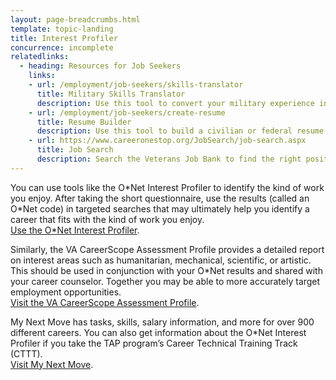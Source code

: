 ```yaml
---
layout: page-breadcrumbs.html
template: topic-landing
title: Interest Profiler
concurrence: incomplete
relatedlinks:
  - heading: Resources for Job Seekers
    links:
    - url: /employment/job-seekers/skills-translator
      title: Military Skills Translator
      description: Use this tool to convert your military experience into civilian language that hiring managers can easily understand.
    - url: /employment/job-seekers/create-resume
      title: Resume Builder
      description: Use this tool to build a civilian or federal resume.
    - url: https://www.careeronestop.org/JobSearch/job-search.aspx
      title: Job Search
      description: Search the Veterans Job Bank to find the right position for you.
---
```


<div class="va-introtext">

You can use tools like the O&#42;Net Interest Profiler to identify the kind of work you enjoy. After taking the short questionnaire, use the results (called an O&#42;Net code) in targeted searches that may ultimately help you identify a career that fits with the kind of work you enjoy. <br> 
[Use the O&#42;Net Interest Profiler](http://www.mynextmove.org/explore/ip). 

</div>

Similarly, the VA CareerScope Assessment Profile provides a detailed report on interest areas such as humanitarian, mechanical, scientific, or artistic. This should be used in conjunction with your O&#42;Net results and shared with your career counselor. Together you may be able to more accurately target employment opportunities. <br> [Visit the VA CareerScope Assessment Profile](https://va.careerscope.net/gibill).

My Next Move has tasks, skills, salary information, and more for over 900 different careers. You can also get information about the O*Net Interest Profiler if you take the TAP program’s Career Technical Training Track (CTTT). <br>
[Visit My Next Move]( https://www.mynextmove.org/).
